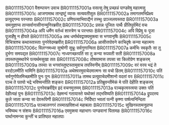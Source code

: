 BR0111157001	वैशम्पायन उवाच
BR0111157001a	वसत्सु तेषु प्रच्छन्नं पाण्डवेषु महात्मसु
BR0111157001c	आजगामाथ तान्द्रष्टुं व्यासः सत्यवतीसुतः
BR0111157002a	तमागतमभिप्रेक्ष्य प्रत्युद्गम्य परन्तपाः
BR0111157002c	प्रणिपत्याभिवाद्यैनं तस्थुः प्राञ्जलयस्तदा
BR0111157003a	समनुज्ञाप्य तान्सर्वानासीनान्मुनिरब्रवीत्
BR0111157003c	प्रसन्नः पूजितः पार्थैः प्रीतिपूर्वमिदं वचः
BR0111157004a	अपि धर्मेण वर्तध्वं शास्त्रेण च परन्तपाः
BR0111157004c	अपि विप्रेषु वः पूजा पूजार्हेषु न हीयते
BR0111157005a	अथ धर्मार्थवद्वाक्यमुक्त्वा स भगवानृषिः
BR0111157005c	विचित्राश्च कथास्तास्ताः पुनरेवेदमब्रवीत्
BR0111157006a	आसीत्तपोवने काचिदृषेः कन्या महात्मनः
BR0111157006c	विलग्नमध्या सुश्रोणी सुभ्रूः सर्वगुणान्विता
BR0111157007a	कर्मभिः स्वकृतैः सा तु दुर्भगा समपद्यत
BR0111157007c	नाध्यगच्छत्पतिं सा तु कन्या रूपवती सती
BR0111157008a	तपस्तप्तुमथारेभे पत्यर्थमसुखा ततः
BR0111157008c	तोषयामास तपसा सा किलोग्रेण शङ्करम् 
BR0111157009a	तस्याः स भगवांस्तुष्टस्तामुवाच तपस्विनीम्
BR0111157009c	वरं वरय भद्रं ते वरदोऽस्मीति भामिनि
BR0111157010a	अथेश्वरमुवाचेदमात्मनः सा वचो हितम्
BR0111157010c	पतिं सर्वगुणोपेतमिच्छामीति पुनः पुनः
BR0111157011a	तामथ प्रत्युवाचेदमीशानो वदतां वरः
BR0111157011c	पञ्च ते पतयो भद्रे भविष्यन्तीति शङ्करः
BR0111157012a	प्रतिब्रुवन्तीमेकं मे पतिं देहीति शङ्करम्
BR0111157012c	पुनरेवाब्रवीद्देव इदं वचनमुत्तमम्
BR0111157013a	पञ्चकृत्वस्त्वया उक्तः पतिं देहीत्यहं पुनः
BR0111157013c	देहमन्यं गतायास्ते यथोक्तं तद्भविष्यति
BR0111157014a	द्रुपदस्य कुले जाता कन्या सा देवरूपिणी
BR0111157014c	निर्दिष्टा भवतां पत्नी कृष्णा पार्षत्यनिन्दिता
BR0111157015a	पाञ्चालनगरं तस्मात्प्रविशध्वं महाबलाः
BR0111157015c	सुखिनस्तामनुप्राप्य भविष्यथ न संशयः
BR0111157016a	एवमुक्त्वा महाभागः पाण्डवानां पितामहः
BR0111157016c	पार्थानामन्त्र्य कुन्तीं च प्रातिष्ठत महातपाः
